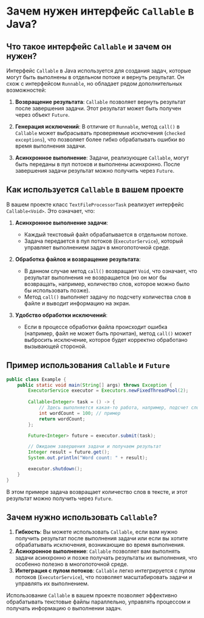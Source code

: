 
# Зачем нужен интерфейс `Callable` в Java?

## Что такое интерфейс `Callable` и зачем он нужен?

Интерфейс `Callable` в Java используется для создания задач, которые могут быть выполнены в отдельном потоке и вернуть результат. Он схож с интерфейсом `Runnable`, но обладает рядом дополнительных возможностей:

1. **Возвращение результата**: `Callable` позволяет вернуть результат после завершения задачи. Этот результат может быть получен через объект `Future`.

2. **Генерация исключений**: В отличие от `Runnable`, метод `call()` в `Callable` может выбрасывать проверяемые исключения (`checked exceptions`), что позволяет более гибко обрабатывать ошибки во время выполнения задачи.

3. **Асинхронное выполнение**: Задачи, реализующие `Callable`, могут быть переданы в пул потоков и выполнены асинхронно. После завершения задачи результат можно получить через `Future`.

## Как используется `Callable` в вашем проекте

В вашем проекте класс `TextFileProcessorTask` реализует интерфейс `Callable<Void>`. Это означает, что:

1. **Асинхронное выполнение задачи**:
   - Каждый текстовый файл обрабатывается в отдельном потоке. 
   - Задача передается в пул потоков (`ExecutorService`), который управляет выполнением задач в многопоточной среде.

2. **Обработка файлов и возвращение результата**:
   - В данном случае метод `call()` возвращает `Void`, что означает, что результат выполнения не возвращается (но он мог бы возвращать, например, количество слов, которое можно было бы использовать позже).
   - Метод `call()` выполняет задачу по подсчету количества слов в файле и выводит информацию на экран.

3. **Удобство обработки исключений**:
   - Если в процессе обработки файла происходит ошибка (например, файл не может быть прочитан), метод `call()` может выбросить исключение, которое будет корректно обработано вызывающей стороной.

## Пример использования `Callable` и `Future`

```java
public class Example {
    public static void main(String[] args) throws Exception {
        ExecutorService executor = Executors.newFixedThreadPool(2);
        
        Callable<Integer> task = () -> {
            // Здесь выполняется какая-то работа, например, подсчет слов
            int wordCount = 100; // пример
            return wordCount;
        };

        Future<Integer> future = executor.submit(task);

        // Ожидаем завершения задачи и получаем результат
        Integer result = future.get();
        System.out.println("Word count: " + result);

        executor.shutdown();
    }
}
```

В этом примере задача возвращает количество слов в тексте, и этот результат можно получить через `Future`.

## Зачем нужно использовать `Callable`?

1. **Гибкость**: Вы можете использовать `Callable`, если вам нужно получить результат после выполнения задачи или если вы хотите обрабатывать исключения, возникающие во время выполнения.
2. **Асинхронное выполнение**: `Callable` позволяет вам выполнять задачи асинхронно и позже получать результаты их выполнения, что особенно полезно в многопоточной среде.
3. **Интеграция с пулом потоков**: `Callable` легко интегрируется с пулом потоков (`ExecutorService`), что позволяет масштабировать задачи и управлять их выполнением.

Использование `Callable` в вашем проекте позволяет эффективно обрабатывать текстовые файлы параллельно, управлять процессом и получать информацию о выполнении задач.
